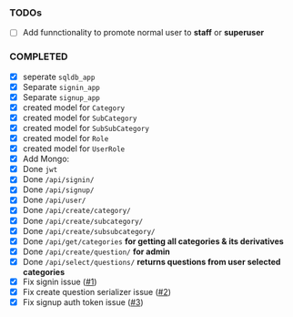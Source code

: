 ### TODOs
- [ ] Add funnctionality to promote normal user to **staff** or **superuser**

### COMPLETED
- [x] seperate `sqldb_app`
- [x] Separate `signin_app`
- [x] Separate `signup_app`
- [x] created model for `Category`
- [x] created model for `SubCategory`
- [x] created model for `SubSubCategory`
- [x] created model for `Role`
- [x] created model for `UserRole` 
- [x] Add Mongo: 
- [x] Done `jwt` 
- [x] Done `/api/signin/`
- [x] Done `/api/signup/`
- [x] Done `/api/user/`
- [x] Done `/api/create/category/`
- [x] Done `/api/create/subcategory/`
- [x] Done `/api/create/subsubcategory/`
- [x] Done `/api/get/categories` **for getting all categories & its derivatives**
- [x] Done `/api/create/question/` **for admin**
- [x] Done `/api/select/questions/` **returns questions from user selected categories**
- [x] Fix signin issue ([#1](https://github.com/samTime101/project_structure/issues/1))
- [x] Fix create question serializer issue ([#2](https://github.com/samTime101/project_structure/issues/2))
- [x] Fix signup auth token issue ([#3](https://github.com/samTime101/project_structure/issues/3))